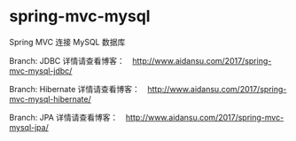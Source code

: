 # spring-mvc-mysql
Spring MVC 连接 MySQL 数据库

Branch: JDBC 详情请查看博客：　http://www.aidansu.com/2017/spring-mvc-mysql-jdbc/

Branch: Hibernate 详情请查看博客：　http://www.aidansu.com/2017/spring-mvc-mysql-hibernate/

Branch: JPA 详情请查看博客：　http://www.aidansu.com/2017/spring-mvc-mysql-jpa/